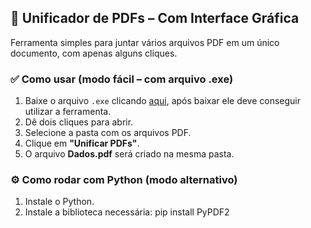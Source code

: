 ## 🧾 Unificador de PDFs – Com Interface Gráfica

Ferramenta simples para juntar vários arquivos PDF em um único documento, com apenas alguns cliques.

### ✅ Como usar (modo fácil – com arquivo .exe)

1. Baixe o arquivo `.exe` clicando [aqui](https://drive.google.com/file/d/1APHp7y-CC0_PqM2My0HoA9ujj5OhC59F/view?usp=sharing), após baixar ele deve conseguir utilizar a ferramenta.
2. Dê dois cliques para abrir.
3. Selecione a pasta com os arquivos PDF.
4. Clique em **"Unificar PDFs"**.
5. O arquivo **Dados.pdf** será criado na mesma pasta.

### ⚙️ Como rodar com Python (modo alternativo)

1. Instale o Python. 
2. Instale a biblioteca necessária: pip install PyPDF2
